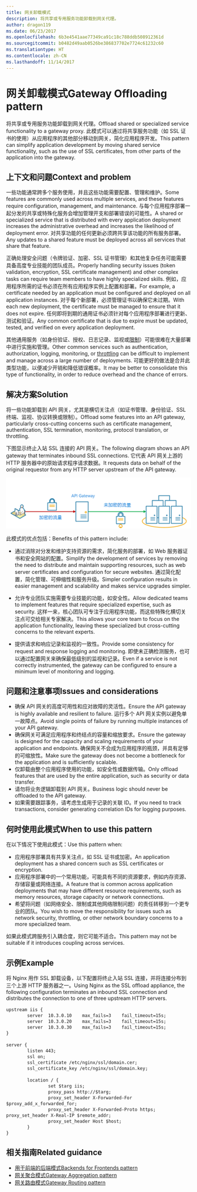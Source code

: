```yaml
---
title: 网关卸载模式
description: 将共享或专用服务功能卸载到网关代理。
author: dragon119
ms.date: 06/23/2017
ms.openlocfilehash: 6b3e4541aae77349ca91c18c788ddb508912361d
ms.sourcegitcommit: b0482d49aab0526be386837702e7724c61232c60
ms.translationtype: HT
ms.contentlocale: zh-CN
ms.lasthandoff: 11/14/2017
---
```

# <a name="gateway-offloading-pattern"></a><span data-ttu-id="e8fc9-103">网关卸载模式</span><span class="sxs-lookup"><span data-stu-id="e8fc9-103">Gateway Offloading pattern</span></span>

<span data-ttu-id="e8fc9-104">将共享或专用服务功能卸载到网关代理。</span><span class="sxs-lookup"><span data-stu-id="e8fc9-104">Offload shared or specialized service functionality to a gateway proxy.</span></span> <span data-ttu-id="e8fc9-105">此模式可以通过将共享服务功能（如 SSL 证书的使用）从应用程序的其他部分移动到网关，简化应用程序开发。</span><span class="sxs-lookup"><span data-stu-id="e8fc9-105">This pattern can simplify application development by moving shared service functionality, such as the use of SSL certificates, from other parts of the application into the gateway.</span></span>

## <a name="context-and-problem"></a><span data-ttu-id="e8fc9-106">上下文和问题</span><span class="sxs-lookup"><span data-stu-id="e8fc9-106">Context and problem</span></span>

<span data-ttu-id="e8fc9-107">一些功能通常跨多个服务使用，并且这些功能需要配置、管理和维护。</span><span class="sxs-lookup"><span data-stu-id="e8fc9-107">Some features are commonly used across multiple services, and these features require configuration, management, and maintenance.</span></span> <span data-ttu-id="e8fc9-108">与每个应用程序部署一起分发的共享或特殊化服务会增加管理开支和部署错误的可能性。</span><span class="sxs-lookup"><span data-stu-id="e8fc9-108">A shared or specialized service that is distributed with every application deployment increases the administrative overhead and increases the likelihood of deployment error.</span></span> <span data-ttu-id="e8fc9-109">对共享功能的任何更新必须跨共享该功能的所有服务部署。</span><span class="sxs-lookup"><span data-stu-id="e8fc9-109">Any updates to a shared feature must be deployed across all services that share that feature.</span></span>

<span data-ttu-id="e8fc9-110">正确处理安全问题（令牌验证、加密、SSL 证书管理）和其他复杂任务可能需要具备高度专业技能的团队成员。</span><span class="sxs-lookup"><span data-stu-id="e8fc9-110">Properly handling security issues (token validation, encryption, SSL certificate management) and other complex tasks can require team members to have highly specialized skills.</span></span> <span data-ttu-id="e8fc9-111">例如，应用程序所需的证书必须在所有应用程序实例上配置和部署。</span><span class="sxs-lookup"><span data-stu-id="e8fc9-111">For example, a certificate needed by an application must be configured and deployed on all application instances.</span></span> <span data-ttu-id="e8fc9-112">对于每个新部署，必须管理证书以确保它未过期。</span><span class="sxs-lookup"><span data-stu-id="e8fc9-112">With each new deployment, the certificate must be managed to ensure that it does not expire.</span></span> <span data-ttu-id="e8fc9-113">任何即将到期的通用证书必须针对每个应用程序部署进行更新、测试和验证。</span><span class="sxs-lookup"><span data-stu-id="e8fc9-113">Any common certificate that is due to expire must be updated, tested, and verified on every application deployment.</span></span>

<span data-ttu-id="e8fc9-114">其他通用服务（如身份验证、授权、日志记录、监视或[限制](./throttling.md)）可能很难在大量部署中进行实施和管理。</span><span class="sxs-lookup"><span data-stu-id="e8fc9-114">Other common services such as authentication, authorization, logging, monitoring, or [throttling](./throttling.md) can be difficult to implement and manage across a large number of deployments.</span></span> <span data-ttu-id="e8fc9-115">可能更好的做法是合并此类型功能，以便减少开销和降低错误概率。</span><span class="sxs-lookup"><span data-stu-id="e8fc9-115">It may be better to consolidate this type of functionality, in order to reduce overhead and the chance of errors.</span></span>

## <a name="solution"></a><span data-ttu-id="e8fc9-116">解决方案</span><span class="sxs-lookup"><span data-stu-id="e8fc9-116">Solution</span></span>

<span data-ttu-id="e8fc9-117">将一些功能卸载到 API 网关，尤其是横切关注点（如证书管理、身份验证、SSL 终端、监视、协议转换或限制）。</span><span class="sxs-lookup"><span data-stu-id="e8fc9-117">Offload some features into an API gateway, particularly cross-cutting concerns such as certificate management, authentication, SSL termination, monitoring, protocol translation, or throttling.</span></span> 

<span data-ttu-id="e8fc9-118">下图显示终止入站 SSL 连接的 API 网关。</span><span class="sxs-lookup"><span data-stu-id="e8fc9-118">The following diagram shows an API gateway that terminates inbound SSL connections.</span></span> <span data-ttu-id="e8fc9-119">它代表 API 网关上游的 HTTP 服务器中的原始请求程序请求数据。</span><span class="sxs-lookup"><span data-stu-id="e8fc9-119">It requests data on behalf of the original requestor from any HTTP server upstream of the API gateway.</span></span>

 ![](./_images/gateway-offload.png)
 
<span data-ttu-id="e8fc9-120">此模式的优点包括：</span><span class="sxs-lookup"><span data-stu-id="e8fc9-120">Benefits of this pattern include:</span></span>

- <span data-ttu-id="e8fc9-121">通过消除对分发和维护支持资源的需求，简化服务的部署，如 Web 服务器证书和安全网站的配置。</span><span class="sxs-lookup"><span data-stu-id="e8fc9-121">Simplify the development of services by removing the need to distribute and maintain supporting resources, such as web server certificates and configuration for secure websites.</span></span> <span data-ttu-id="e8fc9-122">通过简化配置，简化管理、可伸缩性和服务升级。</span><span class="sxs-lookup"><span data-stu-id="e8fc9-122">Simpler configuration results in easier management and scalability and makes service upgrades simpler.</span></span>

- <span data-ttu-id="e8fc9-123">允许专业团队实施需要专业技能的功能，如安全性。</span><span class="sxs-lookup"><span data-stu-id="e8fc9-123">Allow dedicated teams to implement features that require specialized expertise, such as security.</span></span> <span data-ttu-id="e8fc9-124">这样一来，核心团队可专注于应用程序功能，而这些特殊化横切关注点可交给相关专家解决。</span><span class="sxs-lookup"><span data-stu-id="e8fc9-124">This allows your core team to focus on the application functionality, leaving these specialized but cross-cutting concerns to the relevant experts.</span></span>

- <span data-ttu-id="e8fc9-125">提供请求和响应记录和监视的一致性。</span><span class="sxs-lookup"><span data-stu-id="e8fc9-125">Provide some consistency for request and response logging and monitoring.</span></span> <span data-ttu-id="e8fc9-126">即使未正确检测服务，也可以通过配置网关来确保最低级别的监视和记录。</span><span class="sxs-lookup"><span data-stu-id="e8fc9-126">Even if a service is not correctly instrumented, the gateway can be configured to ensure a minimum level of monitoring and logging.</span></span>

## <a name="issues-and-considerations"></a><span data-ttu-id="e8fc9-127">问题和注意事项</span><span class="sxs-lookup"><span data-stu-id="e8fc9-127">Issues and considerations</span></span>

- <span data-ttu-id="e8fc9-128">确保 API 网关的高度可用性和应对故障的灵活性。</span><span class="sxs-lookup"><span data-stu-id="e8fc9-128">Ensure the API gateway is highly available and resilient to failure.</span></span> <span data-ttu-id="e8fc9-129">运行多个 API 网关实例以避免单一故障点。</span><span class="sxs-lookup"><span data-stu-id="e8fc9-129">Avoid single points of failure by running multiple instances of your API gateway.</span></span> 
- <span data-ttu-id="e8fc9-130">确保网关可满足应用程序和终结点的容量和缩放要求。</span><span class="sxs-lookup"><span data-stu-id="e8fc9-130">Ensure the gateway is designed for the capacity and scaling requirements of your application and endpoints.</span></span> <span data-ttu-id="e8fc9-131">确保网关不会成为应用程序的瓶颈，并具有足够的可缩放性。</span><span class="sxs-lookup"><span data-stu-id="e8fc9-131">Make sure the gateway does not become a bottleneck for the application and is sufficiently scalable.</span></span>
- <span data-ttu-id="e8fc9-132">仅卸载由整个应用程序使用的功能，如安全性或数据传输。</span><span class="sxs-lookup"><span data-stu-id="e8fc9-132">Only offload features that are used by the entire application, such as security or data transfer.</span></span>
- <span data-ttu-id="e8fc9-133">请勿将业务逻辑卸载到 API 网关。</span><span class="sxs-lookup"><span data-stu-id="e8fc9-133">Business logic should never be offloaded to the API gateway.</span></span> 
- <span data-ttu-id="e8fc9-134">如果需要跟踪事务，请考虑生成用于记录的关联 ID。</span><span class="sxs-lookup"><span data-stu-id="e8fc9-134">If you need to track transactions, consider generating correlation IDs for logging purposes.</span></span>

## <a name="when-to-use-this-pattern"></a><span data-ttu-id="e8fc9-135">何时使用此模式</span><span class="sxs-lookup"><span data-stu-id="e8fc9-135">When to use this pattern</span></span>

<span data-ttu-id="e8fc9-136">在以下情况下使用此模式：</span><span class="sxs-lookup"><span data-stu-id="e8fc9-136">Use this pattern when:</span></span>

- <span data-ttu-id="e8fc9-137">应用程序部署具有共享关注点，如 SSL 证书或加密。</span><span class="sxs-lookup"><span data-stu-id="e8fc9-137">An application deployment has a shared concern such as SSL certificates or encryption.</span></span>
- <span data-ttu-id="e8fc9-138">应用程序部署中的一个常用功能，可能具有不同的资源要求，例如内存资源、存储容量或网络连接。</span><span class="sxs-lookup"><span data-stu-id="e8fc9-138">A feature that is common across application deployments that may have different resource requirements, such as memory resources, storage capacity or network connections.</span></span>
- <span data-ttu-id="e8fc9-139">希望将问题（如网络安全、限制或其他网络限制问题）的责任转移到一个更专业的团队。</span><span class="sxs-lookup"><span data-stu-id="e8fc9-139">You wish to move the responsibility for issues such as network security, throttling, or other network boundary concerns to a more specialized team.</span></span>

<span data-ttu-id="e8fc9-140">如果此模式跨服务引入耦合度，则它可能不适合。</span><span class="sxs-lookup"><span data-stu-id="e8fc9-140">This pattern may not be suitable if it introduces coupling across services.</span></span>

## <a name="example"></a><span data-ttu-id="e8fc9-141">示例</span><span class="sxs-lookup"><span data-stu-id="e8fc9-141">Example</span></span>

<span data-ttu-id="e8fc9-142">将 Nginx 用作 SSL 卸载设备，以下配置将终止入站 SSL 连接，并将连接分布到三个上游 HTTP 服务器之一。</span><span class="sxs-lookup"><span data-stu-id="e8fc9-142">Using Nginx as the SSL offload appliance, the following configuration terminates an inbound SSL connection and distributes the connection to one of three upstream HTTP servers.</span></span>

```
upstream iis {
        server  10.3.0.10    max_fails=3    fail_timeout=15s;
        server  10.3.0.20    max_fails=3    fail_timeout=15s;
        server  10.3.0.30    max_fails=3    fail_timeout=15s;
}

server {
        listen 443;
        ssl on;
        ssl_certificate /etc/nginx/ssl/domain.cer;
        ssl_certificate_key /etc/nginx/ssl/domain.key;

        location / {
                set $targ iis;
                proxy_pass http://$targ;
                proxy_set_header X-Forwarded-For $proxy_add_x_forwarded_for;
                proxy_set_header X-Forwarded-Proto https;
proxy_set_header X-Real-IP $remote_addr;
                proxy_set_header Host $host;
        }
}
```

## <a name="related-guidance"></a><span data-ttu-id="e8fc9-143">相关指南</span><span class="sxs-lookup"><span data-stu-id="e8fc9-143">Related guidance</span></span>

- [<span data-ttu-id="e8fc9-144">用于前端的后端模式</span><span class="sxs-lookup"><span data-stu-id="e8fc9-144">Backends for Frontends pattern</span></span>](./backends-for-frontends.md)
- [<span data-ttu-id="e8fc9-145">网关聚合模式</span><span class="sxs-lookup"><span data-stu-id="e8fc9-145">Gateway Aggregation pattern</span></span>](./gateway-aggregation.md)
- [<span data-ttu-id="e8fc9-146">网关路由模式</span><span class="sxs-lookup"><span data-stu-id="e8fc9-146">Gateway Routing pattern</span></span>](./gateway-routing.md)


